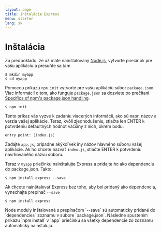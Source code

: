 ```yaml
---
layout: page
title: Inštalácia Express
menu: starter
lang: sk
---
```

<!---
 Copyright (c) 2016 StrongLoop, IBM, and Express Contributors
 License: MIT
-->

# Inštalácia

Za predpokladu, že už máte nainštalovaný [Node.js](https://nodejs.org/), vytvorte priečinok pre vašu aplikáciu a presuňte sa tam.

```console
$ mkdir myapp
$ cd myapp
```

Pomocou príkazu `npm init` vytvorte pre vašu aplikáciu súbor `package.json`.
Viac informácií o tom, ako funguje `package.json` sa dozviete po prečítaní [Specifics of npm's package.json handling](https://docs.npmjs.com/files/package.json).

```console
$ npm init
```

Tento príkaz vás vyzve k zadaniu viacerých informácií, ako sú napr. názov a verzia vašej aplikácie.
Teraz, kvôli zjednodušeniu, stlačte len ENTER k potvrdeniu defaultných hodnôt väčšiny z nich, okrem bodu:

```console
entry point: (index.js)
```

Zadajte `app.js`, prípadne akýkoľvek iný názov hlavného súboru vašej aplikácie. Ak ho chcete nazvať `index.js`, stlačte ENTER k potvrdeniu navrhovaného názvu súboru.

Teraz v `myapp` priečinku nainštalujte Express a pridajte ho ako dependenciu do package.json. Takto:

```console
$ npm install express --save
```

Ak chcete nainštalovať Express bez toho, aby bol pridaný ako dependencia, vynechajte prepínač `--save`

```console
$ npm install express
```

<div class="doc-box doc-info" markdown="1">
Node moduly inštalované s prepínačom `--save` sú automaticky pridané do `dependencies` zoznamu v súbore `package.json`.
Následne spustením príkazu `npm install` v `app` priečinku sa všetky dependencie zo zoznamu automaticky nainštalujú.
</div>
